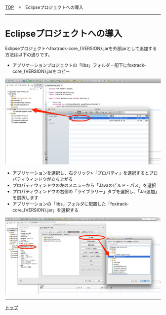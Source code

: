 [TOP](/4.x/lang/ja/README.md)　>　Eclipseプロジェクトへの導入

---

# Eclipseプロジェクトへの導入

Eclipseプロジェクトへfoxtrack-core_{VERSION}.jarを外部jarとして追加する方法は以下の通りです。

* アプリケーションプロジェクトの「libs」フォルダー配下にfoxtrack-core_{VERSION}.jarをコピー


![integration01](./img01.png)


* アプリケーションを選択し、右クリック>「プロパティ」を選択するとプロパティウィンドウが立ち上がる
* プロパティウィンドウの左のメニューから「Javaのビルド・パス」を選択
* プロパティウィンドウの右側の「ライブラリー」タブを選択し、「Jar追加」を選択します
* アプリケーションの「libs」フォルダに配置した「foxtrack-core_{VERSION}.jar」を選択する


![integration02](./img02.png)

---
[トップ](../../../README.md)
